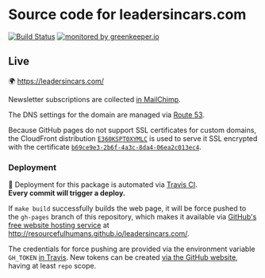 # Source code for leadersincars.com

[![Build Status](https://travis-ci.org/ResourcefulHumans/leadersincars.com.svg)](https://travis-ci.org/ResourcefulHumans/leadersincars.com) [![monitored by greenkeeper.io](https://img.shields.io/badge/greenkeeper.io-monitored-brightgreen.svg)](http://greenkeeper.io/)

## Live

:earth_africa: <https://leadersincars.com/>

Newsletter subscriptions are collected [in MailChimp](https://us12.admin.mailchimp.com/lists/members/?id=80225#p:1-s:25-so:null).

The DNS settings for the domain are managed via [Route 53](https://console.aws.amazon.com/route53/home?region=us-east-1#resource-record-sets:Z3S3LHFR1G777O).

Because GitHub pages do not support SSL certificates for custom domains, the CloudFront distribution [`E360KSPT0XYMLC`](https://console.aws.amazon.com/cloudfront/home?region=eu-central-1#distribution-settings:E360KSPT0XYMLC) is used to serve it SSL encrypted with the certificate [`b69ce9e3-2b6f-4a3c-8da4-06ea2c013ec4`](https://console.aws.amazon.com/acm/home?region=us-east-1#/?id=b69ce9e3-2b6f-4a3c-8da4-06ea2c013ec4).

### Deployment

:rocket: Deployment for this package is automated via [Travis CI](https://github.com/ResourcefulHumans/accenture-configurator-backend/blob/master/.travis.yml).  
**Every commit will trigger a deploy.**

If `make build` successfully builds the web page, it will be force pushed to the `gh-pages` branch of this repository, which makes it available via [GitHub's free website hosting service](https://pages.github.com/) at <http://resourcefulhumans.github.io/leadersincars.com/>.

The credentials for force pushing are provided via the environment variable `GH_TOKEN` [in Travis](https://travis-ci.org/ResourcefulHumans/leadersincars.com/settings). New tokens can be created [via the GitHub website](https://help.github.com/articles/creating-a-personal-access-token-for-the-command-line/), having at least `repo` scope.
